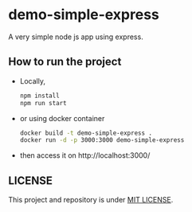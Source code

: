# demo-simple-express

A very simple node js app using express.

## How to run the project

- Locally,

  ```bash
  npm install
  npm run start
  ```

- or using docker container

  ```bash
  docker build -t demo-simple-express .
  docker run -d -p 3000:3000 demo-simple-express
  ```

- then access it on http://localhost:3000/

## LICENSE

This project and repository is under [MIT LICENSE](./LICENSE).
